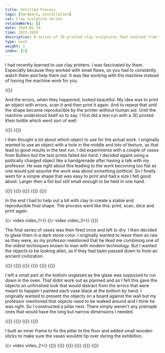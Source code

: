 ```yaml
---
title: Untitled Process
tags: [hardware, installation]
cat: Clay Sculpture Series
relatedWorks: []  
date: 2024-02-10
time: 2023-2024
description: A series of 3D printed clay sculptures that evolved from the errors in scanning, slicing and printing a simple original object.
type: work
weight: 1
index: [1]
---
```




I had recently learned to use clay printers. I was fascinated by them. Especially because they worked with small flaws, so you had to constantly watch them and help them out. It was like working with the machine instead of having the machine work for you.

{{<img exhibit_10>}} &nbsp;

And the errors, when they happened, looked beautiful. My idea was to print an object with errors, scan it and then print it again. And to repeat that until the shape became reproducible by the printer without human aid. Until the machine understood itself so to say. I first did a test run with a 3D printed Klein bottle which went sort of well.

{{<img test_1>}}
{{<img test_8>}}

I then thought a lot about which object to use for the actual work. I originally wanted to use an object with a hole in the middle and lots of texture, as that lead to good results in the test run. I did experiments with a couple of vases from Butlers but the test prints failed *too hard*.
I decided againt using a politcally charged object like a handgrenade after having a talk with my professor. He was right about this leading to the work becoming too flat as one would just assume the work was about *something political*. So I finally went for a simple shape that was easy to print and had a size  I felt good about. Larger then a fist but still small enough to be held in one hand.

{{<img process_1>}}
{{<img process_2>}}
{{<img process_6>}}
{{<img process_3>}}
{{<img process_4>}}

In the end I had to help out a bit with clay to create a stable and reproducible final shape. The process went like this: print, scan, slice and print again.

{{< video video_1>}}
{{< video video_3>}}
{{<img process_5>}}

The final series of vases was then fired once and left to dry. I then decided to glase them in a dark stone color. I originally wanted to leave them as raw as they were, as my professor mentioned that he liked me combining one of the oldest techniques known to man with modern technology. But I wanted the objects to be looking alien, as if they had been passed down to from an ancient civilization.

{{<img glase_7>}}
{{<img glase_5>}}
{{<img glase_4>}}
{{<img glase_8>}}
{{<img glase_2>}}
{{<img glase_1>}}

I left a small part at the bottom unglased as the glase was supposed to run down in the oven. That didnt work out as planned and as I felt this gave the objects an unfinished look that would distract from the errors that were meant to happen I painted each vase black at the bottom by hand.
I originally wanted to present the objects on a board against the wall but my professor mentioned that objects need to be walked around and I think he was right. So I constructed a pillar next. There simply weren't any premade ones that would have the long but narrow dimensions I needed.

{{<img box_4>}}
{{<img box_2>}}
{{<img box_3>}}
{{<img box_1>}}

I built an inner frame to fix the pillar to the floor and added small wooden sticks to make sure the vases wouldnt tip over during the exhibition.

{{< video video_2>}}
{{<img exhibit_4>}}
{{<img exhibit_8>}}
{{<img exhibit_7>}}
{{<img exhibit_6>}}
{{<img exhibit_9>}}
{{<img exhibit_13>}}

